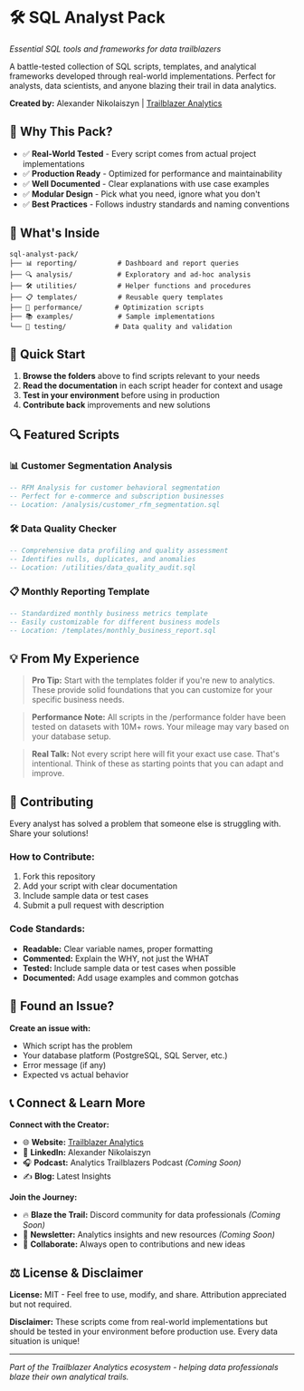 # 🛠️ SQL Analyst Pack

*Essential SQL tools and frameworks for data trailblazers*

A battle-tested collection of SQL scripts, templates, and analytical frameworks developed through real-world implementations. Perfect for analysts, data scientists, and anyone blazing their trail in data analytics.

**Created by:** Alexander Nikolaiszyn | [Trailblazer Analytics](https://github.com/Trailblazer-Analytics)

## 🎯 **Why This Pack?**

- ✅ **Real-World Tested** - Every script comes from actual project implementations
- ✅ **Production Ready** - Optimized for performance and maintainability  
- ✅ **Well Documented** - Clear explanations with use case examples
- ✅ **Modular Design** - Pick what you need, ignore what you don't
- ✅ **Best Practices** - Follows industry standards and naming conventions

## 📂 **What's Inside**

```
sql-analyst-pack/
├── 📊 reporting/          # Dashboard and report queries
├── 🔍 analysis/           # Exploratory and ad-hoc analysis
├── 🛠️ utilities/          # Helper functions and procedures
├── 📋 templates/          # Reusable query templates
├── 🚀 performance/        # Optimization scripts
├── 📚 examples/           # Sample implementations
└── 🧪 testing/            # Data quality and validation
```

## 🚀 **Quick Start**

1. **Browse the folders** above to find scripts relevant to your needs
2. **Read the documentation** in each script header for context and usage
3. **Test in your environment** before using in production
4. **Contribute back** improvements and new solutions

## 🔍 **Featured Scripts**

### 📊 **Customer Segmentation Analysis**

```sql
-- RFM Analysis for customer behavioral segmentation
-- Perfect for e-commerce and subscription businesses
-- Location: /analysis/customer_rfm_segmentation.sql
```

### 🛠️ **Data Quality Checker**

```sql
-- Comprehensive data profiling and quality assessment
-- Identifies nulls, duplicates, and anomalies
-- Location: /utilities/data_quality_audit.sql
```

### 📋 **Monthly Reporting Template**

```sql
-- Standardized monthly business metrics template
-- Easily customizable for different business models
-- Location: /templates/monthly_business_report.sql
```

## 💡 **From My Experience**

> **Pro Tip:** Start with the templates folder if you're new to analytics. These provide solid foundations that you can customize for your specific business needs.

> **Performance Note:** All scripts in the /performance folder have been tested on datasets with 10M+ rows. Your mileage may vary based on your database setup.

> **Real Talk:** Not every script here will fit your exact use case. That's intentional. Think of these as starting points that you can adapt and improve.

## 🤝 **Contributing**

Every analyst has solved a problem that someone else is struggling with. Share your solutions!

### **How to Contribute:**

1. Fork this repository
2. Add your script with clear documentation
3. Include sample data or test cases
4. Submit a pull request with description

### **Code Standards:**

- **Readable:** Clear variable names, proper formatting
- **Commented:** Explain the WHY, not just the WHAT
- **Tested:** Include sample data or test cases when possible
- **Documented:** Add usage examples and common gotchas

## 🐛 **Found an Issue?**

**Create an issue with:**

- Which script has the problem
- Your database platform (PostgreSQL, SQL Server, etc.)
- Error message (if any)
- Expected vs actual behavior

## 📞 **Connect & Learn More**

**Connect with the Creator:**

- 🌐 **Website:** [Trailblazer Analytics](https://trailblazer-analytics.github.io/)
- 💼 **LinkedIn:** Alexander Nikolaiszyn
- 🎧 **Podcast:** Analytics Trailblazers Podcast *(Coming Soon)*
- ✍️ **Blog:** Latest Insights

**Join the Journey:**

- 🔥 **Blaze the Trail:** Discord community for data professionals *(Coming Soon)*
- 📧 **Newsletter:** Analytics insights and new resources *(Coming Soon)*
- 🤝 **Collaborate:** Always open to contributions and new ideas

## ⚖️ **License & Disclaimer**

**License:** MIT - Feel free to use, modify, and share. Attribution appreciated but not required.

**Disclaimer:** These scripts come from real-world implementations but should be tested in your environment before production use. Every data situation is unique!

---

*Part of the Trailblazer Analytics ecosystem - helping data professionals blaze their own analytical trails.*

<!-- Repository Topics: sql, data-analysis, analytics, business-intelligence, data-science, trailblazer-analytics, sql-toolkit, data-professional-tools, real-world-sql -->
